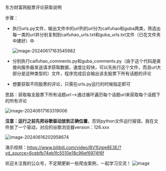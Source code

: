 东方财富网股票评论获取说明

步骤：

- 执行urls.py文件，输出文件中的url列的url分为caifuhao和guba两类，筛选出每一类的url并分别复制到caifuhao_urls.txt和guba_urls.txt文件（已在文件夹中建好）中

  ![image-20240617163545982](https://cdn.jsdelivr.net/gh/jhzhou002/blogImage@main/image/image-20240617163545982.png)

- 分别执行caifuhao_comments.py和guba_comments.py（由于这个代码是直接向服务器发送请求获取数据，速度比较快，可以先执行这个文件，而且url大部分是这种类型的）文件，程序完成后会输出该支股票下所有话题的评论

- 想要获取不同股票的评论，只需在urls.py运行的时候指定即可

思路：获取每支股票下所有话题url——>通过循环遍历每个话题url来获取每个话题下的所有评论

![image-20240617163319006](https://cdn.jsdelivr.net/gh/jhzhou002/blogImage@main/image/image-20240617163319006.png)

**注意：运行之前先把谷歌驱动放到正确位置**，否则python文件运行报错，我在文件放了一个驱动，对应的谷歌浏览器version：126.xxx

![image-20240616202958674](https://cdn.jsdelivr.net/gh/jhzhou002/blogImage@main/image/image-20240616202958674.png)

演示视频：https://www.bilibili.com/video/BV1fJgje8E3E/?vd_source=6cebfb74eb1fc5510e18c96ef6974f6f

欢迎关注我的公众号，不定期更新一些爬虫案例，一起学习交流！
![image](https://github.com/jhzhou002/Oriental-wealth-net-stock-review-crawler/assets/117413703/caf58e5b-2188-473b-ae56-4fd70bd35d15)

